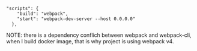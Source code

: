 ```
"scripts": {
    "build": "webpack",
    "start": "webpack-dev-server --host 0.0.0.0"
  },
```

NOTE: there is a dependency conflich between webpack and webpack-cli, when I build docker image, that is why project is using webpack v4.
